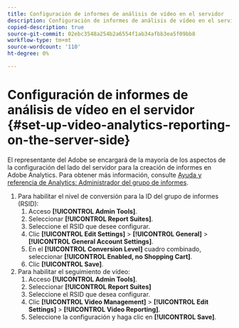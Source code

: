```yaml
---
title: Configuración de informes de análisis de vídeo en el servidor
description: Configuración de informes de análisis de vídeo en el servidor
copied-description: true
source-git-commit: 02ebc3548a254b2a6554f1ab34afbb3ea5f09bb8
workflow-type: tm+mt
source-wordcount: '110'
ht-degree: 0%

---
```


# Configuración de informes de análisis de vídeo en el servidor {#set-up-video-analytics-reporting-on-the-server-side}

El representante del Adobe se encargará de la mayoría de los aspectos de la configuración del lado del servidor para la creación de informes en Adobe Analytics. Para obtener más información, consulte [Ayuda y referencia de Analytics: Administrador del grupo de informes](https://microsite.omniture.com/t2/help/en_US/reference/#Report_Suite_Manager).
1. Para habilitar el nivel de conversión para la ID del grupo de informes (RSID):
   1. Acceso **[!UICONTROL Admin Tools]**.
   1. Seleccionar **[!UICONTROL Report Suites]**.
   1. Seleccione el RSID que desee configurar.
   1. Clic **[!UICONTROL Edit Settings]** > **[!UICONTROL General]** > **[!UICONTROL General Account Settings]**.
   1. En el **[!UICONTROL Conversion Level]** cuadro combinado, seleccionar **[!UICONTROL Enabled, no Shopping Cart]**.
   1. Clic **[!UICONTROL Save]**.
1. Para habilitar el seguimiento de vídeo:
   1. Acceso **[!UICONTROL Admin Tools]**.
   1. Seleccionar **[!UICONTROL Report Suites]**
   1. Seleccione el RSID que desea configurar.
   1. Clic **[!UICONTROL Video Management]** > **[!UICONTROL Edit Settings]** > **[!UICONTROL Video Reporting]**.
   1. Seleccione la configuración y haga clic en **[!UICONTROL Save]**.
